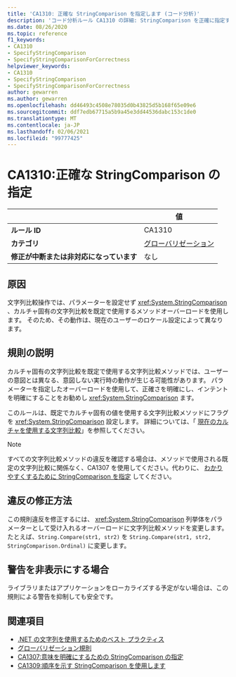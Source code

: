 ```yaml
---
title: 'CA1310: 正確な StringComparison を指定します (コード分析)'
description: 'コード分析ルール CA1310 の詳細: StringComparison を正確に指定する'
ms.date: 08/26/2020
ms.topic: reference
f1_keywords:
- CA1310
- SpecifyStringComparison
- SpecifyStringComparisonForCorrectness
helpviewer_keywords:
- CA1310
- SpecifyStringComparison
- SpecifyStringComparisonForCorrectness
author: gewarren
ms.author: gewarren
ms.openlocfilehash: dd46493c4508e78035d0b43825d5b168f65e09e6
ms.sourcegitcommit: ddf7edb67715a5b9a45e3dd44536dabc153c1de0
ms.translationtype: MT
ms.contentlocale: ja-JP
ms.lasthandoff: 02/06/2021
ms.locfileid: "99777425"
---
```

# <a name="ca1310-specify-stringcomparison-for-correctness"></a>CA1310:正確な StringComparison の指定

| | 値 |
|-|-|
| **ルール ID** |CA1310|
| **カテゴリ** |[グローバリゼーション](globalization-warnings.md)|
| **修正が中断または非対応になっています** |なし|

## <a name="cause"></a>原因

文字列比較操作では、パラメーターを設定せず <xref:System.StringComparison> 、カルチャ固有の文字列比較を既定で使用するメソッドオーバーロードを使用します。 そのため、その動作は、現在のユーザーのロケール設定によって異なります。

## <a name="rule-description"></a>規則の説明

カルチャ固有の文字列比較を既定で使用する文字列比較メソッドでは、ユーザーの意図とは異なる、意図しない実行時の動作が生じる可能性があります。 パラメーターを指定したオーバーロードを使用して、正確さを明確にし、インテントを明確にすることをお勧めし <xref:System.StringComparison> ます。

このルールは、既定でカルチャ固有の値を使用する文字列比較メソッドにフラグを <xref:System.StringComparison> 設定します。 詳細については、「 [現在のカルチャを使用する文字列比較](../../../standard/base-types/best-practices-strings.md#string-comparisons-that-use-the-current-culture)」を参照してください。

> [!NOTE]
> すべての文字列比較メソッドの違反を確認する場合は、メソッドで使用される既定の文字列比較に関係なく、CA1307 を使用してください。代わりに、 [わかりやすくするために StringComparison を指定](ca1307.md) してください。

## <a name="how-to-fix-violations"></a>違反の修正方法

この規則違反を修正するには、 <xref:System.StringComparison> 列挙体をパラメーターとして受け入れるオーバーロードに文字列比較メソッドを変更します。 たとえば、`String.Compare(str1, str2)` を `String.Compare(str1, str2, StringComparison.Ordinal)` に変更します。

## <a name="when-to-suppress-warnings"></a>警告を非表示にする場合

ライブラリまたはアプリケーションをローカライズする予定がない場合は、この規則による警告を抑制しても安全です。

## <a name="see-also"></a>関連項目

- [.NET の文字列を使用するためのベスト プラクティス](../../../standard/base-types/best-practices-strings.md)
- [グローバリゼーション規則](globalization-warnings.md)
- [CA1307:意味を明確にするための StringComparison の指定](ca1307.md)
- [CA1309:順序を示す StringComparison を使用します](ca1309.md)
